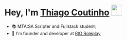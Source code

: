 # Hey, I'm <a href="https://instagram.com/sousateew">Thiago Coutinho</a> <img src="https://cdn.discordapp.com/emojis/1013109071466995762.webp" width="35" style="margin-top: 10px;"/>

- 📚 MTA:SA Scripter and Fullstack student;
- 👔 I'm founder and developer at <a href="https://rioroleplay.com.br">RIO Roleplay</a>
